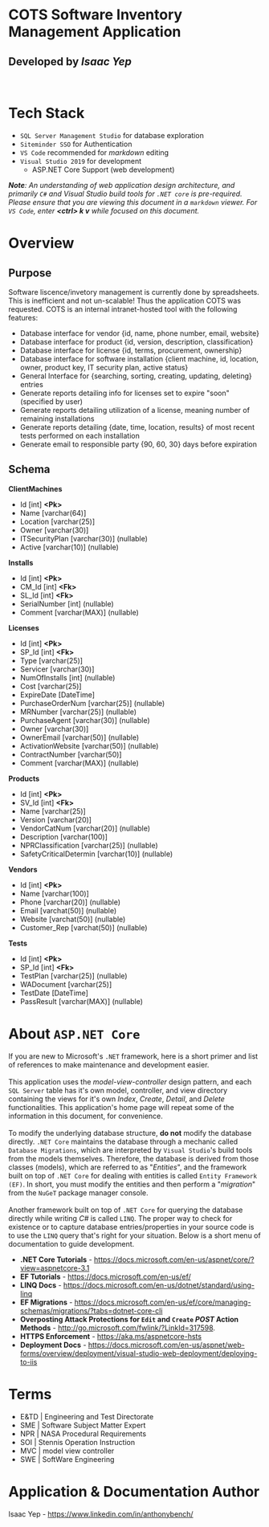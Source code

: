 ﻿# COTS Software Inventory Management Application
## Developed by _Isaac Yep_

<br>

Tech Stack
================
* `SQL Server Management Studio` for database exploration
* `Siteminder SSO` for Authentication
* `VS Code` recommended for *markdown* editing
* `Visual Studio 2019` for development
  * ASP.NET Core Support (web development)

_**Note**: An understanding of web application design architecture, and primarily `C#` and Visual Studio build tools for `.NET core` is pre-required. Please ensure that you are viewing this document in a `markdown` viewer. For `VS Code`, enter **\<ctrl> k v** while focused on this document._


Overview
================
## Purpose
Software liscence/invetory management is currently done by spreadsheets.
This is inefficient and not un-scalable! Thus the application COTS was requested.
COTS is an internal intranet-hosted tool with the following features:
* Database interface for vendor {id, name, phone number, email, website}
* Database interface for product {id, version, description, classification}
* Database interface for license {id, terms, procurement, ownership}
* Database interface for software installation {client machine, id, location, owner, product key, IT security plan, active status}
* General Interface for {searching, sorting, creating, updating, deleting} entries
* Generate reports detailing info for licenses set to expire "soon" (specified by user)
* Generate reports detailing utilization of a license, meaning number of remaining installations
* Generate reports detailing {date, time, location, results} of most recent tests performed on each installation
* Generate email to responsible party {90, 60, 30} days before expiration

## Schema
**ClientMachines**
* Id [int] **\<Pk>**
* Name [varchar(64)]
* Location [varchar(25)]
* Owner [varchar(30)]
* ITSecurityPlan [varchar(30)] (nullable)
* Active [varchar(10)] (nullable)

**Installs**
* Id [int] **\<Pk>**
* CM_Id [int] **\<Fk>**
* SL_Id [int] **\<Fk>**
* SerialNumber [int] (nullable)
* Comment [varchar(MAX)] (nullable)

**Licenses**
* Id [int] **\<Pk>**
* SP_Id [int] **\<Fk>**
* Type [varchar(25)]
* Servicer [varchar(30)]
* NumOfInstalls [int] (nullable)
* Cost [varchar(25)]
* ExpireDate [DateTime]
* PurchaseOrderNum [varchar(25)] (nullable)
* MRNumber [varchar(25)] (nullable)
* PurchaseAgent [varchar(30)] (nullable)
* Owner [varchar(30)]
* OwnerEmail [varchar(50)] (nullable)
* ActivationWebsite [varchar(50)] (nullable)
* ContractNumber [varchar(50)]
* Comment [varchar(MAX)] (nullable)

**Products**
* Id [int] **\<Pk>**
* SV_Id [int] **\<Fk>**
* Name [varchar(25)]
* Version [varchar(20)]
* VendorCatNum [varchar(20)] (nullable)
* Description [varchar(100)]
* NPRClassification [varchar(25)] (nullable)
* SafetyCriticalDetermin [varchar(10)] (nullable)

**Vendors**
* Id [int] **\<Pk>**
* Name [varchar(100)]
* Phone [varchar(20)] (nullable)
* Email [varchat(50)] (nullable)
* Website [varchat(50)] (nullable)
* Customer_Rep [varchat(50)] (nullable)

**Tests**
* Id [int] **\<Pk>**
* SP_Id [int] **\<Fk>**
* TestPlan [varchar(25)] (nullable)
* WADocument [varchar(25)]
* TestDate [DateTime]
* PassResult [varchar(MAX)] (nullable)

About `ASP.NET Core`
================
If you are new to Microsoft's `.NET` framework, here is a short primer and list of references to make maintenance and development easier. <br /><br />
This application uses the *model-view-controller* design pattern, and each `SQL Server` table has it's own model, controller, and view directory containing the views for it's own *Index*, *Create*, *Detail*, and *Delete* functionalities. This application's home page will repeat some of the information in this document, for convenience. <br /><br />
To modify the underlying database structure, **do not** modify the database directly. `.NET Core` maintains the database through a mechanic called `Database Migrations`, which are interpreted by `Visual Studio`'s build tools from the models themselves. Therefore, the database is derived from those classes (models), which are referred to as "*Entities*", and the framework built on top of `.NET Core` for dealing with entities is called `Entity Framework (EF)`. In short, you must modify the entities and then perform a "*migration*" from the `NuGeT` package manager console. <br /><br />
Another framework built on top of `.NET Core` for querying the database directly while writing *C#* is called `LINQ`. The proper way to check for existence or to capture database entries/properties in your source code is to use the `LINQ` query that's right for your situation. Below is a short menu of documentation to guide development. <br />
* **.NET Core Tutorials** - https://docs.microsoft.com/en-us/aspnet/core/?view=aspnetcore-3.1
* **EF Tutorials** - https://docs.microsoft.com/en-us/ef/
* **LINQ Docs** - https://docs.microsoft.com/en-us/dotnet/standard/using-linq
* **EF Migrations** - https://docs.microsoft.com/en-us/ef/core/managing-schemas/migrations/?tabs=dotnet-core-cli
* **Overposting Attack Protections for `Edit` and `Create` *POST* Action Methods** - http://go.microsoft.com/fwlink/?LinkId=317598.
* **HTTPS Enforcement** - https://aka.ms/aspnetcore-hsts
* **Deployment Docs** - https://docs.microsoft.com/en-us/aspnet/web-forms/overview/deployment/visual-studio-web-deployment/deploying-to-iis


Terms
================
* E&TD | Engineering and Test Directorate
* SME | Software Subject Matter Expert
* NPR | NASA Procedural Requirements
* SOI | Stennis Operation Instruction
* MVC | model view controller
* SWE | SoftWare Engineering


Application & Documentation Author
================
Isaac Yep - https://www.linkedin.com/in/anthonybench/
